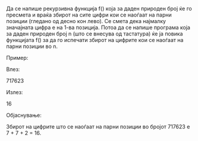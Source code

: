 Да се напише рекурзивна функција f() која за даден природен број ќе го пресмета и враќа збирот на сите цифри кои се наоѓаат на парни позиции (гледано од десно кон лево). Се смета дека најмалку значајната цифра е на 1-ва позиција. Потоа да се напише програма која за даден природен број n (што се внесува од тастатура) ќе ја повика функцијата f() за да го испечати збирот на цифрите кои се наоѓаат на парни позиции во n.

Пример:

Влез:

717623

Излез:

16

Објаснување:

Збирот на цифрите што се наоѓаат на парни позиции во бројот 717623 е 7 + 7 + 2 = 16.